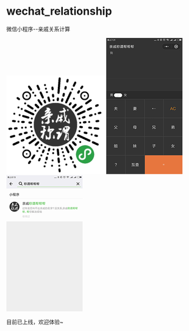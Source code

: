 # wechat_relationship
微信小程序--亲戚关系计算

![image](https://github.com/a858742487/Wx-qinqi-jisuanqi/blob/master/images/%E5%BE%AE%E4%BF%A1%E5%9B%BE%E7%89%87_20180208215414.jpg)
![image](https://github.com/a858742487/Wx-qinqi-jisuanqi/blob/master/images/1.png)
![image](https://github.com/a858742487/Wx-qinqi-jisuanqi/blob/master/images/2.png)

目前已上线，欢迎体验~
